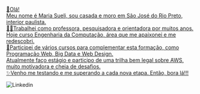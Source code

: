 <p><u>🤩Olá!<br>
Meu nome é Maria Sueli, sou casada e moro em São José do Rio Preto, interior paulista.<br>
👩‍🎓Trabalhei como professora, pesquisadora e orientadora por muitos anos.<br>
Hoje curso Engenharia da Computação, área que me apaixonei e me redescobri.<br>
🤖Participei de vários cursos para complementar esta formação, como Programação Web, Big Data e Web Design.<br>
Atualmente faço estágio e participo de uma trilha bem legal sobre AWS, muito motivadora e cheia de desafios.<br>
✨Venho me testando e me superando a cada nova etapa. Então, bora lá!!!<br></p></u>

![Linkedin]("https://www.linkedin.com/in/maria-sueli-ribeiro-da-silva-a2034841/)

